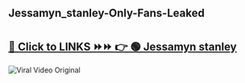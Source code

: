
 ## Jessamyn_stanley-Only-Fans-Leaked

# <h2><a href="https://clipsfans.com/Jessamyn_stanley&ref=git">🔗 Click to LINKS ⏩⏩ 👉 🟢 Jessamyn stanley </a></h2>

<a href="https://clipsfans.com/Jessamyn_stanley&ref=git" rel="nofollow" data-target="animated-image.originalLink"><img src="https://i.ibb.co.com/xMMVF88/686577567.gif" alt="Viral Video Original" style="max-width: 100%; display: inline-block;" data-target="animated-image.originalImage"></a>
